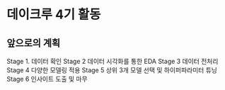 # 데이크루 4기 활동

## 앞으로의 계획
Stage 1. 데이터 확인
Stage 2 데이터 시각화를 통한 EDA
Stage 3 데이터 전처리
Stage 4 다양한 모델링 적용
Stage 5 상위 3개 모델 선택 및 하이퍼파라미터 튜닝
Stage 6 인사이트 도출 및 마무
